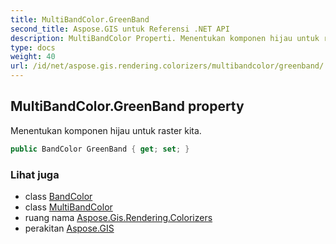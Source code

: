 ```yaml
---
title: MultiBandColor.GreenBand
second_title: Aspose.GIS untuk Referensi .NET API
description: MultiBandColor Properti. Menentukan komponen hijau untuk raster kita.
type: docs
weight: 40
url: /id/net/aspose.gis.rendering.colorizers/multibandcolor/greenband/
---
```

## MultiBandColor.GreenBand property

Menentukan komponen hijau untuk raster kita.

```csharp
public BandColor GreenBand { get; set; }
```

### Lihat juga

* class [BandColor](../../bandcolor/)
* class [MultiBandColor](../)
* ruang nama [Aspose.Gis.Rendering.Colorizers](../../multibandcolor/)
* perakitan [Aspose.GIS](../../../)


